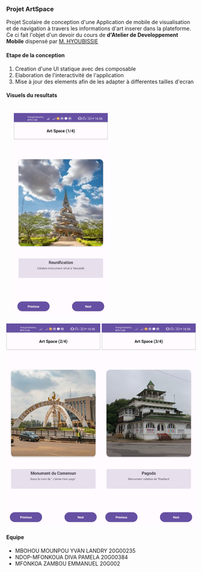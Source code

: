 ### Projet ArtSpace

Projet Scolaire de conception d'une Application de mobile de visualisation et de navigation à travers les informations d'art inserer dans la plateforme.
Ce ci fait l'objet d'un devoir du cours de <strong>d'Atelier de Developpement Mobile</strong> dispensé par <a href="https://github.com/giressesama237">M. HYOUBISSIE </a>


#### Etape de la conception
<ol>
  <li>Creation d'une UI statique avec des composable</li>
  <li>Elaboration de l'interactivité de l'application</li>
  <li>Mise à jour des elements afin de les adapter à differentes tailles d'ecran</li>
</ol>

#### Visuels du resultats
<div style="display: inline-flex, justify-content:space-between">
  <img src="docs/visuel1.jpg" alt="visuel 1" width="250px" style="margin:20px"/>
  <img src="docs/visuel2.jpg" alt="visuel 2" width="250px"/>
  <img src="docs/visuel3.jpg" alt="visuel 3" width="250px"/>
</div>

#### Equipe
<ul>
  <li>MBOHOU MOUNPOU YVAN LANDRY    20G00235</li>
  <li>NDOP-MFONKOUA DIVA PAMELA    20G00384</li>
  <li>MFONKOA ZAMBOU EMMANUEL      20G002</li>
</ul>
